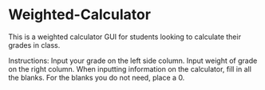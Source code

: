 # Weighted-Calculator
This is a weighted calculator GUI for students looking to calculate their grades in class.

Instructions:
Input your grade on the left side column.
Input weight of grade on the right column.
When inputting information on the calculator, fill in all the blanks. For the blanks you do not need, place a 0.
